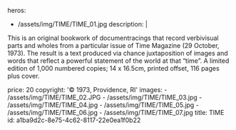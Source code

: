 heros:
  - /assets/img/TIME/TIME_01.jpg
description: |
  <p>This is an original bookwork of documentracings that record verbivisual parts and wholes from a particular issue of Time Magazine (29 October, 1973). The result is a text produced via chance juxtaposition of images and words that reflect a powerful statement of the world at that “time”. 
  A limited edition of 1,000 numbered copies; 14 x 16.5cm, printed offset, 116 pages plus cover.<br></p>
price: 20
copyright: '© 1973, Providence, RI'
images:
  - /assets/img/TIME/TIME_02.JPG
  - /assets/img/TIME/TIME_03.jpg
  - /assets/img/TIME/TIME_04.jpg
  - /assets/img/TIME/TIME_05.jpg
  - /assets/img/TIME/TIME_06.jpg
  - /assets/img/TIME/TIME_07.jpg
title: TIME
id: a1ba9d2c-8e75-4c62-8117-22e0ea1f0b22
